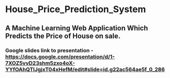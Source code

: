 # House_Price_Prediction_System
## A Machine Learning Web Application Which Predicts the Price of House on sale.
### Google slides link to presentation - https://docs.google.com/presentation/d/1-7XOZ5vvD23shm5zxo4oX-YYfOAhQTlJgjxT04xHefM/edit#slide=id.g22ac564ae5f_0_286
